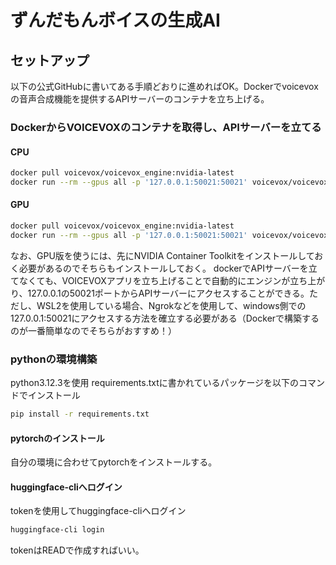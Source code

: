 # ずんだもんボイスの生成AI

## セットアップ
以下の公式GitHubに書いてある手順どおりに進めればOK。Dockerでvoicevoxの音声合成機能を提供するAPIサーバーのコンテナを立ち上げる。

### DockerからVOICEVOXのコンテナを取得し、APIサーバーを立てる
#### CPU
```bash
docker pull voicevox/voicevox_engine:nvidia-latest
docker run --rm --gpus all -p '127.0.0.1:50021:50021' voicevox/voicevox_engine:nvidia-latest
```

#### GPU
```bash
docker pull voicevox/voicevox_engine:nvidia-latest
docker run --rm --gpus all -p '127.0.0.1:50021:50021' voicevox/voicevox_engine:nvidia-latest
```
なお、GPU版を使うには、先にNVIDIA Container Toolkitをインストールしておく必要があるのでそちらもインストールしておく。
dockerでAPIサーバーを立てなくても、VOICEVOXアプリを立ち上げることで自動的にエンジンが立ち上がり、127.0.0.1の50021ポートからAPIサーバーにアクセスすることができる。ただし、WSL2を使用している場合、Ngrokなどを使用して、windows側での127.0.0.1:50021にアクセスする方法を確立する必要がある（Dockerで構築するのが一番簡単なのでそちらがおすすめ！）

### pythonの環境構築
python3.12.3を使用
requirements.txtに書かれているパッケージを以下のコマンドでインストール
```bash
pip install -r requirements.txt
```

#### pytorchのインストール
自分の環境に合わせてpytorchをインストールする。

#### huggingface-cliへログイン
tokenを使用してhuggingface-cliへログイン
``` bash
huggingface-cli login
```
tokenはREADで作成すればいい。


